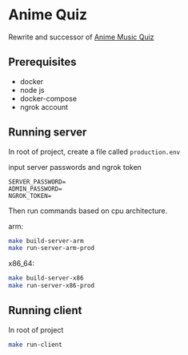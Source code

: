 # Anime Quiz
Rewrite and successor of [Anime Music Quiz](https://github.com/xLasercut/anime-music-quiz)

## Prerequisites
- docker
- node js
- docker-compose
- ngrok account

## Running server
In root of project, create a file called `production.env`

input server passwords and ngrok token
```dotenv
SERVER_PASSWORD=
ADMIN_PASSWORD=
NGROK_TOKEN=
```

Then run commands based on cpu architecture.

arm:
```bash
make build-server-arm
make run-server-arm-prod
```

x86_64:
```bash
make build-server-x86
make run-server-x86-prod
```

## Running client
In root of project
```bash
make run-client
```
